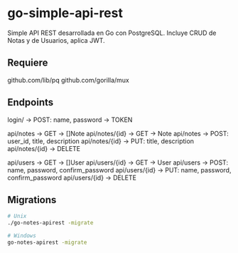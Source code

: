 # go-simple-api-rest

Simple API REST desarrollada en Go con PostgreSQL.
Incluye CRUD de Notas y de Usuarios, aplica JWT.

## Requiere
github.com/lib/pq
github.com/gorilla/mux

## Endpoints
login/ -> POST: name, password -> TOKEN

api/notes -> GET -> []Note
api/notes/{id} -> GET -> Note
api/notes -> POST: user_id, title, description
api/notes/{id} -> PUT: title, description
api/notes/{id} -> DELETE

api/users -> GET -> []User
api/users/{id} -> GET -> User
api/users -> POST: name, password, confirm_password
api/users/{id} -> PUT: name, password, confirm_password
api/users/{id} -> DELETE

## Migrations
```bash
# Unix
./go-notes-apirest -migrate

# Windows
go-notes-apirest -migrate
```